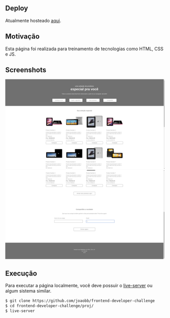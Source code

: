 ## Deploy
Atualmente hosteado [aqui](https://linx-frontend-developer-challenge-3z820s70s.now.sh/).

## Motivação
Esta página foi realizada para treinamento de tecnologias como HTML, CSS e JS.

## Screenshots
![](1.png)
![](2.png)

## Execução
Para executar a página localmente, você deve possuir o [live-server](https://www.npmjs.com/package/live-server) ou algum sistema similar.
```
$ git clone https://github.com/joaobb/frontend-developer-challenge
$ cd frontend-developer-challenge/proj/
$ live-server
```
